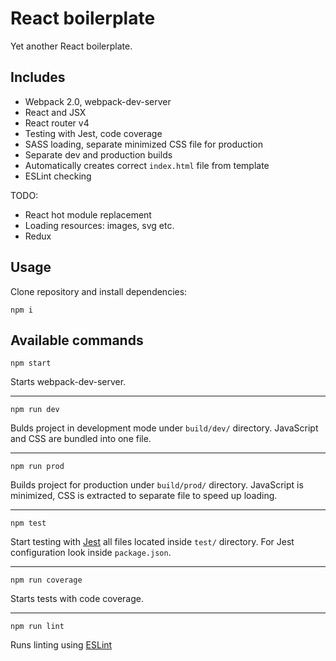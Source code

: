 # React boilerplate
Yet another React boilerplate.

## Includes
 * Webpack 2.0, webpack-dev-server
 * React and JSX
 * React router v4
 * Testing with Jest, code coverage
 * SASS loading, separate minimized CSS file for production
 * Separate dev and production builds
 * Automatically creates correct `index.html` file from template
 * ESLint checking

TODO: 
 * React hot module replacement
 * Loading resources: images, svg etc.
 * Redux
 
## Usage
Clone repository and install dependencies:
```
npm i
```

## Available commands
```
npm start
```
Starts webpack-dev-server.
___
```
npm run dev
```
Bulds project in development mode under `build/dev/` directory. JavaScript and CSS are bundled into one file.
___
```
npm run prod
```
Builds project for production under `build/prod/` directory. JavaScript is minimized, CSS is extracted to separate file to speed up loading.
___
```
npm test
```
Start testing with [Jest](https://facebook.github.io/jest/docs/configuration.html#rootdir-string) all files located inside `test/` directory.
For Jest configuration look inside `package.json`.
___
```
npm run coverage
```
Starts tests with code coverage.
___
```
npm run lint
```
Runs linting using [ESLint](http://eslint.org)
